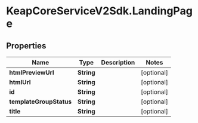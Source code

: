# KeapCoreServiceV2Sdk.LandingPage

## Properties

Name | Type | Description | Notes
------------ | ------------- | ------------- | -------------
**htmlPreviewUrl** | **String** |  | [optional] 
**htmlUrl** | **String** |  | [optional] 
**id** | **String** |  | [optional] 
**templateGroupStatus** | **String** |  | [optional] 
**title** | **String** |  | [optional] 



